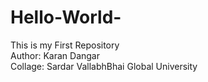 # Hello-World-
This is my First Repository
<br>
Author: Karan Dangar
<br>
Collage: Sardar VallabhBhai Global University

